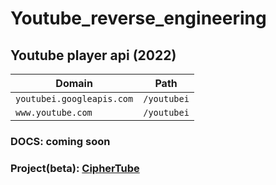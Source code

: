 # Youtube_reverse_engineering
## Youtube player api (2022)
|Domain|Path|
|----|----|
|`youtubei.googleapis.com`|`/youtubei`|
|`www.youtube.com`|`/youtubei`|

### DOCS: coming soon  
### Project(beta): [CipherTube](https://github.com/dev-kiri/CipherTube)
